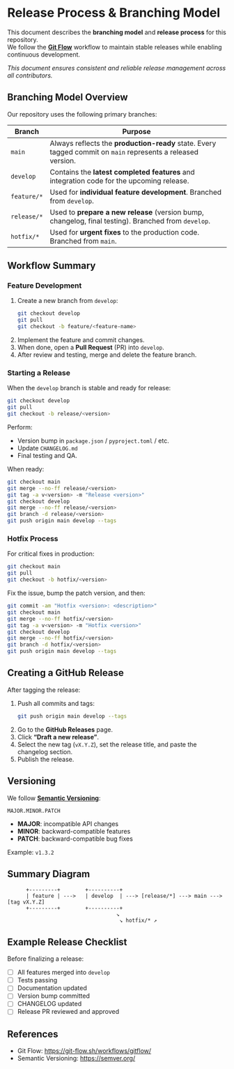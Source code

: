 # Release Process & Branching Model

This document describes the **branching model** and **release process** for this repository.  
We follow the **[Git Flow](https://git-flow.sh/workflows/gitflow/)** workflow to maintain stable releases while enabling continuous development.

_This document ensures consistent and reliable release management across all contributors._

## Branching Model Overview

Our repository uses the following primary branches:

| Branch | Purpose |
|--------|----------|
| `main` | Always reflects the **production-ready** state. Every tagged commit on `main` represents a released version. |
| `develop` | Contains the **latest completed features** and integration code for the upcoming release. |
| `feature/*` | Used for **individual feature development**. Branched from `develop`. |
| `release/*` | Used to **prepare a new release** (version bump, changelog, final testing). Branched from `develop`. |
| `hotfix/*` | Used for **urgent fixes** to the production code. Branched from `main`. |


## Workflow Summary

### Feature Development

1. Create a new branch from `develop`:
   ```bash
   git checkout develop
   git pull
   git checkout -b feature/<feature-name>
   ```
2. Implement the feature and commit changes.
3. When done, open a **Pull Request** (PR) into `develop`.
4. After review and testing, merge and delete the feature branch.


### Starting a Release

When the `develop` branch is stable and ready for release:

```bash
git checkout develop
git pull
git checkout -b release/<version>
```

Perform:
- Version bump in `package.json` / `pyproject.toml` / etc.
- Update `CHANGELOG.md`
- Final testing and QA.

When ready:
```bash
git checkout main
git merge --no-ff release/<version>
git tag -a v<version> -m "Release <version>"
git checkout develop
git merge --no-ff release/<version>
git branch -d release/<version>
git push origin main develop --tags
```

### Hotfix Process

For critical fixes in production:

```bash
git checkout main
git pull
git checkout -b hotfix/<version>
```

Fix the issue, bump the patch version, and then:
```bash
git commit -am "Hotfix <version>: <description>"
git checkout main
git merge --no-ff hotfix/<version>
git tag -a v<version> -m "Hotfix <version>"
git checkout develop
git merge --no-ff hotfix/<version>
git branch -d hotfix/<version>
git push origin main develop --tags
```

## Creating a GitHub Release

After tagging the release:

1. Push all commits and tags:
   ```bash
   git push origin main develop --tags
   ```
2. Go to the **GitHub Releases** page.
3. Click **“Draft a new release”**.
4. Select the new tag (`vX.Y.Z`), set the release title, and paste the changelog section.
5. Publish the release.

## Versioning

We follow **[Semantic Versioning](https://semver.org/)**:
```
MAJOR.MINOR.PATCH
```

- **MAJOR**: incompatible API changes  
- **MINOR**: backward-compatible features  
- **PATCH**: backward-compatible bug fixes

Example: `v1.3.2`

## Summary Diagram

```
      +---------+        +----------+
      | feature | --->   | develop  | ---> [release/*] ---> main ---> [tag vX.Y.Z]
      +---------+        +----------+
                                   ↘
                                    ↘ hotfix/* ↗
```

## Example Release Checklist

Before finalizing a release:
- [ ] All features merged into `develop`
- [ ] Tests passing
- [ ] Documentation updated
- [ ] Version bump committed
- [ ] CHANGELOG updated
- [ ] Release PR reviewed and approved

## References
- Git Flow: https://git-flow.sh/workflows/gitflow/
- Semantic Versioning: https://semver.org/
